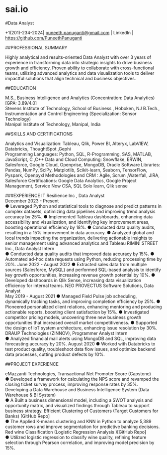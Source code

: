 # sai.io
#Data Analyst

+1(201)-234-2024| puneeth.panuganti@gmail.com  |  LinkedIn  |   https://github.com/PuneethPanuganti 

##PROFESSIONAL SUMMARY 

Highly analytical and results-oriented Data Analyst with over 3 years of experience in transforming data into strategic insights 
to drive business growth and efficiency. Proven ability to collaborate with cross-functional teams, utilizing advanced analytics 
and data visualization tools to deliver impactful solutions that align technical and business objectives. 

##EDUCATION 

M.S., Business Intelligence and Analytics (Concentration: Data Analytics) [GPA: 3.89/4.0]                                         
Stevens Institute of Technology, School of Business , Hoboken, NJ 
B.Tech., Instrumentation and Control Engineering (Specialization: Sensor Technology)                                             
Manipal Institute of Technology, Manipal, India    

##SKILLS AND CERTIFICATIONS 

Analytics and Visualization: Tableau, Qlik, Power BI,  Alteryx, LabVIEW, Databricks, ThoughtSpot ,Gephi  
Programming Languages: Python, SQL, R-Programming, SAS, MATLAB, JavaScript, C ,C++ 
Data and Cloud Computing: Snowflake, ERWIN, Salesforce, Google Cloud, Openprise, MongoDB, Oracle 
Software Libraries: Pandas, NumPy, SciPy, Matplotlib, Scikit-learn, Seaborn, TensorFlow, Pyspark, Openpyxl 
Methodologies and CRM : Agile, Scrum ,Waterfall, JIRA, Salesforce 
Certifications: Google Data Analytics, Google Project Management, Service Now CSA, SQL Solo learn, Qlik sense 


###EXPERIENCE 
IT Resilience Inc , Data Analyst                                                                                                                                
December 2023 - Present  
● Leveraged Python and statistical tools to diagnose and predict patterns in complex datasets, optimizing data pipelines 
and improving trend analysis accuracy by 25%. 
● Implemented Tableau dashboards, enhancing data accessibility and visualization, and identifying key improvement 
areas, boosting operational efficiency by 18%. 
● Conducted data quality audits, resulting in a 15% improvement in data accuracy. 
● Analyzed global and local trends impacting the organization, delivering actionable insights to senior management 
using advanced analytics and Tableau 
RIMINI STREET Inc., Data Analyst Intern                                                                                                             
● Conducted data quality audits that improved data accuracy by 15%. 
● Automated ad-hoc data requests using Python, reducing processing time by 20%. 
June 2022  -  August 2022 
● Extracted sales data from multiple sources (Salesforce, MySQL) and performed SQL-based analysis to identify key 
growth opportunities, increasing revenue growth potential by 10%. 
● Developed dashboards in Qlik Sense, increasing data visualization efficiency for internal teams. 
NEO PROVECTUS Software Solutions, Data Analyst                                                                                         
May 2019  -  August 2021 
● Managed Field Pulse job scheduling, dynamically tracking tasks, and improving completion efficiency by 25%. 
● Pioneered personalized client relations, enhancing mentoring and producing actionable reports, boosting client 
satisfaction by 15%. 
● Investigated competitor pricing models, uncovering three new business growth opportunities that increased overall 
market competitiveness. 
● Supported the design of IoT system architecture, enhancing issue resolution by 30%. 
DRAUP Technologies (ZINNOV), Programmer Analyst Intern                                                                                               
● Analyzed financial mail alerts using MongoDB and SQL, improving data forecasting accuracy by 20%. 
August 2020 
● Worked with Databricks to test product quality, troubleshoot data flow issues, and optimize backend data processes, 
cutting product defects by 10%. 

##PROJECT EXPERIENCE 

eMazzanti Technologies, Transactional Net Promoter Score (Capstone)                                                                               
● Developed a framework for calculating the NPS score and revamped the closing ticket survey process, improving 
response rates by 35%. 
Developing a Data Warehouse and Business Intelligence System (Data Warehouse & BI System)                      
● A Built a business dimensional model, including a SWOT analysis and opportunity matrix, and visualized findings 
through Tableau to support business strategy. 
Efficient Clustering of Customers (Target Customers for Banks) [GitHub Repo]       
● The Applied K-means clustering and KNN in Python to analyze 5,389 customer rows and improve segmentation for 
predictive banking decisions. 
Red wine Classification (Logistic Regression Analysis )[GitHub Repo]                                                                           
● Utilized logistic regression to classify wine quality, refining feature selection through Pearson correlation, and 
improving model precision by 15%.
